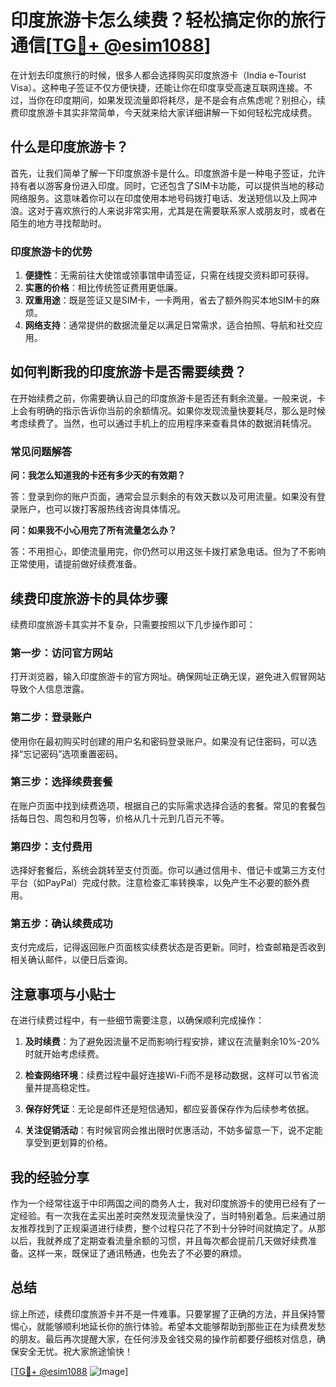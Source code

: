 # 印度旅游卡怎么续费？轻松搞定你的旅行通信[[TG💪+ @esim1088](https://t.me/s/esim1088)]

在计划去印度旅行的时候，很多人都会选择购买印度旅游卡（India e-Tourist Visa）。这种电子签证不仅方便快捷，还能让你在印度享受高速互联网连接。不过，当你在印度期间，如果发现流量即将耗尽，是不是会有点焦虑呢？别担心，续费印度旅游卡其实非常简单，今天就来给大家详细讲解一下如何轻松完成续费。

## 什么是印度旅游卡？

首先，让我们简单了解一下印度旅游卡是什么。印度旅游卡是一种电子签证，允许持有者以游客身份进入印度。同时，它还包含了SIM卡功能，可以提供当地的移动网络服务。这意味着你可以在印度使用本地号码拨打电话、发送短信以及上网冲浪。这对于喜欢旅行的人来说非常实用，尤其是在需要联系家人或朋友时，或者在陌生的地方寻找帮助时。

### 印度旅游卡的优势

1. **便捷性**：无需前往大使馆或领事馆申请签证，只需在线提交资料即可获得。
2. **实惠的价格**：相比传统签证费用更低廉。
3. **双重用途**：既是签证又是SIM卡，一卡两用，省去了额外购买本地SIM卡的麻烦。
4. **网络支持**：通常提供的数据流量足以满足日常需求，适合拍照、导航和社交应用。

## 如何判断我的印度旅游卡是否需要续费？

在开始续费之前，你需要确认自己的印度旅游卡是否还有剩余流量。一般来说，卡上会有明确的指示告诉你当前的余额情况。如果你发现流量快要耗尽，那么是时候考虑续费了。当然，也可以通过手机上的应用程序来查看具体的数据消耗情况。

### 常见问题解答

**问：我怎么知道我的卡还有多少天的有效期？**

答：登录到你的账户页面，通常会显示剩余的有效天数以及可用流量。如果没有登录账户，也可以拨打客服热线咨询具体情况。

**问：如果我不小心用完了所有流量怎么办？**

答：不用担心，即使流量用完，你仍然可以用这张卡拨打紧急电话。但为了不影响正常使用，请提前做好续费准备。

## 续费印度旅游卡的具体步骤

续费印度旅游卡其实并不复杂，只需要按照以下几步操作即可：

### 第一步：访问官方网站

打开浏览器，输入印度旅游卡的官方网址。确保网址正确无误，避免进入假冒网站导致个人信息泄露。

### 第二步：登录账户

使用你在最初购买时创建的用户名和密码登录账户。如果没有记住密码，可以选择“忘记密码”选项重置密码。

### 第三步：选择续费套餐

在账户页面中找到续费选项，根据自己的实际需求选择合适的套餐。常见的套餐包括每日包、周包和月包等，价格从几十元到几百元不等。

### 第四步：支付费用

选择好套餐后，系统会跳转至支付页面。你可以通过信用卡、借记卡或第三方支付平台（如PayPal）完成付款。注意检查汇率转换率，以免产生不必要的额外费用。

### 第五步：确认续费成功

支付完成后，记得返回账户页面核实续费状态是否更新。同时，检查邮箱是否收到相关确认邮件，以便日后查询。

## 注意事项与小贴士

在进行续费过程中，有一些细节需要注意，以确保顺利完成操作：

1. **及时续费**：为了避免因流量不足而影响行程安排，建议在流量剩余10%-20%时就开始考虑续费。
   
2. **检查网络环境**：续费过程中最好连接Wi-Fi而不是移动数据，这样可以节省流量并提高稳定性。

3. **保存好凭证**：无论是邮件还是短信通知，都应妥善保存作为后续参考依据。

4. **关注促销活动**：有时候官网会推出限时优惠活动，不妨多留意一下，说不定能享受到更划算的价格。

## 我的经验分享

作为一个经常往返于中印两国之间的商务人士，我对印度旅游卡的使用已经有了一定经验。有一次我在孟买出差时突然发现流量快没了，当时特别着急。后来通过朋友推荐找到了正规渠道进行续费，整个过程只花了不到十分钟时间就搞定了。从那以后，我就养成了定期查看流量余额的习惯，并且每次都会提前几天做好续费准备。这样一来，既保证了通讯畅通，也免去了不必要的麻烦。

## 总结

综上所述，续费印度旅游卡并不是一件难事。只要掌握了正确的方法，并且保持警惕心，就能够顺利地延长你的旅行体验。希望本文能够帮助到那些正在为续费发愁的朋友。最后再次提醒大家，在任何涉及金钱交易的操作前都要仔细核对信息，确保安全无忧。祝大家旅途愉快！

[[TG💪+ @esim1088](https://t.me/s/esim1088) ![Image](https://i.postimg.cc/4NQfJmqS/Snipaste-2025-05-13-00-14-12.png)]